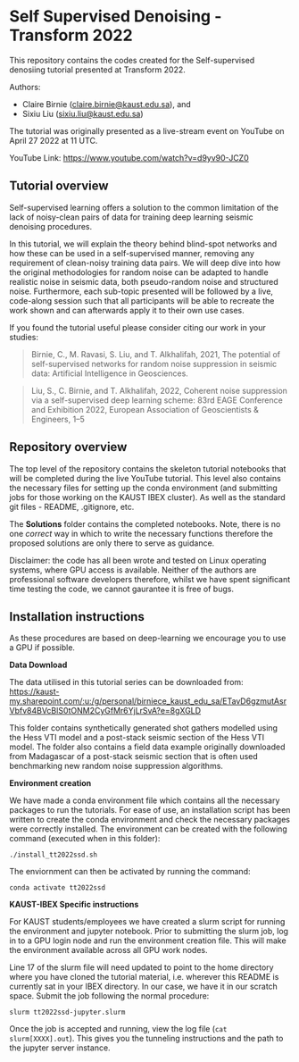 Self Supervised Denoising - Transform 2022
=========

This repository contains the codes created for the Self-supervised denosiing tutorial presented at Transform 2022.

Authors: 
 - Claire Birnie (claire.birnie@kaust.edu.sa), and 
 - Sixiu Liu (sixiu.liu@kaust.edu.sa)
 
The tutorial was originally presented as a live-stream event on YouTube on April 27 2022 at 11 UTC. 

YouTube Link: https://www.youtube.com/watch?v=d9yv90-JCZ0

Tutorial overview
---------------------------

Self-supervised learning offers a solution to the common limitation of the lack of noisy-clean pairs of data for training deep learning seismic 
denoising procedures.

In this tutorial, we will explain the theory behind blind-spot networks and how these can be used in a self-supervised manner, removing any 
requirement of clean-noisy training data pairs. We will deep dive into how the original methodologies for random noise can be adapted to handle 
realistic noise in seismic data, both pseudo-random noise and structured noise. Furthermore, each sub-topic presented will be followed by a live, 
code-along session such that all participants will be able to recreate the work shown and can afterwards apply it to their own use cases. 

If you found the tutorial useful please consider citing our work in your studies:

> Birnie, C., M. Ravasi, S. Liu, and T. Alkhalifah, 2021, The potential of self-supervised networks for random noise 
> suppression in seismic data: Artificial Intelligence in Geosciences.

> Liu, S., C. Birnie, and T. Alkhalifah, 2022, Coherent noise suppression via a self-supervised deep learning scheme: 
> 83rd EAGE Conference and Exhibition 2022, European Association of Geoscientists & Engineers, 1–5

Repository overview
---------------------------

The top level of the repository contains the skeleton tutorial notebooks that will be completed during the live YouTube tutorial.
This level also contains the necessary files for setting up the conda environment (and submitting jobs for those working on the 
KAUST IBEX cluster). As well as the standard git files - README, .gitignore, etc. 

The **Solutions** folder contains the completed notebooks. Note, there is no one *correct* way in which to write the necessary functions 
therefore the proposed solutions are only there to serve as guidance. 

Disclaimer: the code has all been wrote and tested on Linux operating systems, where GPU access is available. Neither of the authors are professional 
software developers therefore, whilst we have spent significant time testing the code, we cannot gaurantee it is free of bugs.

Installation instructions
---------------------------

As these procedures are based on deep-learning we encourage you to use a GPU if possible.

**Data Download**

The data utilised in this tutorial series can be downloaded from: 
https://kaust-my.sharepoint.com/:u:/g/personal/birniece_kaust_edu_sa/ETavD6gzmutAsrVbfv84BVcBlS0tONM2CyGfMr6YjLrSvA?e=8gXGLD

This folder contains synthetically generated shot gathers modelled using the Hess VTI model and a post-stack seismic section
of the Hess VTI model. The folder also contains a field data example originally downloaded from Madagascar of a post-stack
seismic section that is often used benchmarking new random noise suppression algorithms.


**Environment creation**

We have made a conda environment file which contains all the necessary packages to run the tutorials. For ease of use,
an installation script has been written to create the conda environment and  check the necessary packages were 
correctly installed. The environment can be created with the following command (executed when in this folder):

    ./install_tt2022ssd.sh
    
The enviornment can then be activated by running the command:

    conda activate tt2022ssd
    

**KAUST-IBEX Specific instructions**

For KAUST students/employees we have created a slurm script for running the environment and jupyter notebook. Prior to
submitting the slurm job, log in to a GPU login node and run the environment creation file. This will make the 
environment available across all GPU work nodes. 

Line 17 of the slurm file will need updated to point to the home directory where you have cloned the tutorial material, 
i.e. wherever this README is currently sat in your IBEX directory. In our case, we have it in our scratch space. Submit
the job following the normal procedure:

    slurm tt2022ssd-jupyter.slurm

Once the job is accepted and running, view the log file (`cat slurm[XXXX].out`). This gives you the tunneling instructions 
and the path to the jupyter server instance.


